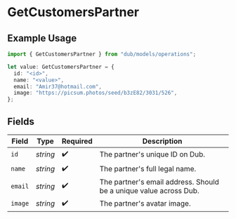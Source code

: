 # GetCustomersPartner

## Example Usage

```typescript
import { GetCustomersPartner } from "dub/models/operations";

let value: GetCustomersPartner = {
  id: "<id>",
  name: "<value>",
  email: "Amir37@hotmail.com",
  image: "https://picsum.photos/seed/b3zE82/3031/526",
};
```

## Fields

| Field                                                             | Type                                                              | Required                                                          | Description                                                       |
| ----------------------------------------------------------------- | ----------------------------------------------------------------- | ----------------------------------------------------------------- | ----------------------------------------------------------------- |
| `id`                                                              | *string*                                                          | :heavy_check_mark:                                                | The partner's unique ID on Dub.                                   |
| `name`                                                            | *string*                                                          | :heavy_check_mark:                                                | The partner's full legal name.                                    |
| `email`                                                           | *string*                                                          | :heavy_check_mark:                                                | The partner's email address. Should be a unique value across Dub. |
| `image`                                                           | *string*                                                          | :heavy_check_mark:                                                | The partner's avatar image.                                       |